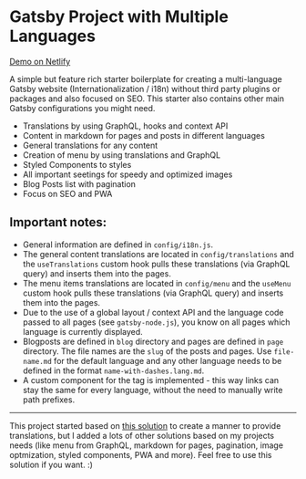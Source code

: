 # Gatsby Project with Multiple Languages

[Demo on Netlify](https://iceberg-gatsby-multilang.netlify.com/)

A simple but feature rich starter boilerplate for creating a multi-language Gatsby website (Internationalization / i18n) without third party plugins or packages and also focused on SEO. This starter also contains other main Gatsby configurations you might need.

- Translations by using GraphQL, hooks and context API
- Content in markdown for pages and posts in different languages
- General translations for any content 
- Creation of menu by using translations and GraphQL
- Styled Components to styles
- All important seetings for speedy and optimized images
- Blog Posts list with pagination
- Focus on SEO and PWA

## Important notes:

- General information are defined in `config/i18n.js`.
- The general content translations are located in `config/translations` and the `useTranslations` custom hook pulls these translations (via GraphQL query) and inserts them into the pages. 
- The menu items translations are located in `config/menu` and the `useMenu` custom hook pulls these translations (via GraphQL query) and inserts them into the pages.  
- Due to the use of a global layout / context API and the language code passed to all pages (see `gatsby-node.js`), you know on all pages which language is currently displayed.
- Blogposts are defined in `blog` directory and pages are defined in `page` directory. The file names are the `slug` of the posts and pages. Use `file-name.md` for the default language and any other language needs to be defined in the format `name-with-dashes.lang.md`.
- A custom component for the <a> tag is implemented - this way links can stay the same for every language, without the need to manually write path prefixes.

--- 

This project started based on [this solution](https://github.com/gatsbyjs/gatsby/tree/master/examples/using-i18n) to create a manner to provide translations, but I added a lots of other solutions based on my projects needs (like menu from GraphQL, markdown for pages, pagination, image optmization, styled components, PWA and more). Feel free to use this solution if you want. :)